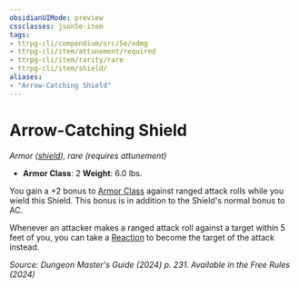```yaml
---
obsidianUIMode: preview
cssclasses: json5e-item
tags:
- ttrpg-cli/compendium/src/5e/xdmg
- ttrpg-cli/item/attunement/required
- ttrpg-cli/item/rarity/rare
- ttrpg-cli/item/shield/
aliases: 
- "Arrow-Catching Shield"
---
```

# Arrow-Catching Shield
*Armor ([shield](3-Compendium/items/shield-xphb.md)), rare (requires attunement)*  


- **Armor Class**: 2
**Weight**: 6.0 lbs.

You gain a +2 bonus to [Armor Class](3-Compendium/rules/variant-rules/armor-class-xphb.md) against ranged attack rolls while you wield this Shield. This bonus is in addition to the Shield's normal bonus to AC.

Whenever an attacker makes a ranged attack roll against a target within 5 feet of you, you can take a [Reaction](3-Compendium/rules/variant-rules/reaction-xphb.md) to become the target of the attack instead.

*Source: Dungeon Master's Guide (2024) p. 231. Available in the Free Rules (2024)*